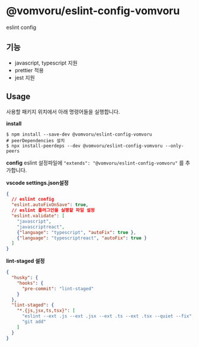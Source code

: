 # @vomvoru/eslint-config-vomvoru
eslint config

## 기능
- javascript, typescript 지원
- prettier 적용
- jest 지원

## Usage
사용할 패키지 위치에서 아래 명령어들을 실행합니다.

**install**
```shell
$ npm install --save-dev @vomvoru/eslint-config-vomvoru
# peerDependencies 설치
$ npx install-peerdeps --dev @vomvoru/eslint-config-vomvoru --only-peers
```

**config**
eslint 설정파일에 `"extends": "@vomvoru/eslint-config-vomvoru"` 를 추가합니다.

**vscode settings.json설정**
```json
{
  // eslint config
  "eslint.autoFixOnSave": true,
  // eslint 플러그인을 실행할 파일 설정
  "eslint.validate": [
    "javascript",
    "javascriptreact",
    {"language": "typescript", "autoFix": true },
    {"language": "typescriptreact", "autoFix": true }
  ]
}
```

**lint-staged 설정**
```json
{
  "husky": {
    "hooks": {
      "pre-commit": "lint-staged"
    }
  },
  "lint-staged": {
    "*.{js,jsx,ts,tsx}": [
      "eslint --ext .js --ext .jsx --ext .ts --ext .tsx --quiet --fix",
      "git add"
    ]
  }
}
```
